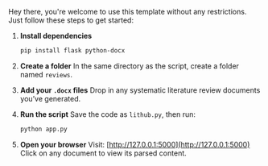 Hey there, you're welcome to use this template without any restrictions. Just follow these steps to get started:

1. **Install dependencies**

   ```bash
   pip install flask python-docx
   ```

2. **Create a folder**
   In the same directory as the script, create a folder named `reviews`.

3. **Add your `.docx` files**
   Drop in any systematic literature review documents you’ve generated.

4. **Run the script**
   Save the code as `lithub.py`, then run:

   ```bash
   python app.py
   ```

5. **Open your browser**
   Visit: [http://127.0.0.1:5000](http://127.0.0.1:5000)
   Click on any document to view its parsed content.
